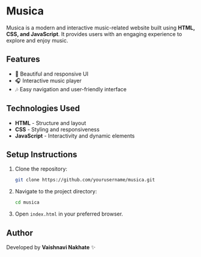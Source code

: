 # Musica

Musica is a modern and interactive music-related website built using **HTML, CSS, and JavaScript**. It provides users with an engaging experience to explore and enjoy music.

## Features
- 🎵 Beautiful and responsive UI
- 🎧 Interactive music player
- 🎶 Easy navigation and user-friendly interface

## Technologies Used
- **HTML** - Structure and layout
- **CSS** - Styling and responsiveness
- **JavaScript** - Interactivity and dynamic elements

## Setup Instructions
1. Clone the repository:
   ```sh
   git clone https://github.com/yourusername/musica.git
   ```
2. Navigate to the project directory:
   ```sh
   cd musica
   ```
3. Open `index.html` in your preferred browser.

## Author
Developed by **Vaishnavi Nakhate** ✨



